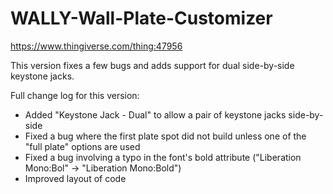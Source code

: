 # WALLY-Wall-Plate-Customizer
https://www.thingiverse.com/thing:47956

This version fixes a few bugs and adds support for dual side-by-side keystone jacks.

Full change log for this version:
- Added "Keystone Jack - Dual" to allow a pair of keystone jacks side-by-side
- Fixed a bug where the first plate spot did not build unless one of the "full plate" options are used
- Fixed a bug involving a typo in the font's bold attribute ("Liberation Mono:Bol" -> "Liberation Mono:Bold")
- Improved layout of code
